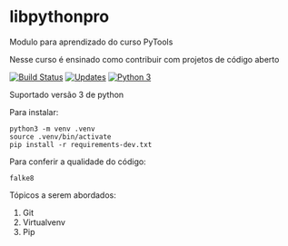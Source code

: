 # libpythonpro
Modulo para aprendizado do curso PyTools

Nesse curso é ensinado como contribuir com projetos de código aberto

[![Build Status](https://travis-ci.com/jarlanjsl/libpythonpro.svg?branch=main)](https://travis-ci.com/jarlanjsl/libpythonpro)
[![Updates](https://pyup.io/repos/github/jarlanjsl/libpythonpro/shield.svg)](https://pyup.io/repos/github/jarlanjsl/libpythonpro/)
[![Python 3](https://pyup.io/repos/github/jarlanjsl/libpythonpro/python-3-shield.svg)](https://pyup.io/repos/github/jarlanjsl/libpythonpro/)

Suportado versão 3 de python

Para instalar:

```console
python3 -m venv .venv
source .venv/bin/activate
pip install -r requirements-dev.txt
```

Para conferir a qualidade do código:

```console
falke8
```

Tópicos a serem abordados:
1. Git
2. Virtualvenv
3. Pip